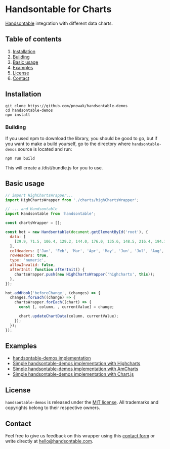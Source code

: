 # Handsontable for Charts

[Handsontable](https://github.com/handsontable/handsontable) integration with different data charts.

## Table of contents
1. [Installation](#installation)
2. [Building](#building)
3. [Basic usage](#basic-usage)
4. [Examples](#examples)
5. [License](#license)
6. [Contact](#contact)

## Installation

```
git clone https://github.com/pnowak/handsontable-demos
cd handsontable-demos
npm install
```

### Building

If you used npm to download the library, you should be good to go, but if you want to make a build yourself, go to the directory where `handsontable-demos` source is located and run:

```
npm run build
```

This will create a /dist/bundle.js for you to use.

## Basic usage

```js
// import HighChartsWrapper...
import HighChartsWrapper from './charts/highChartsWrapper';

// ... and Handsontable
import Handsontable from 'handsontable';

const chartsWrapper = [];

const hot = new Handsontable(document.getElementById('root'), {
  data: [
    [29.9, 71.5, 106.4, 129.2, 144.0, 176.0, 135.6, 148.5, 216.4, 194.1, 95.6, 54.4],
  ],
  colHeaders: ['Jan', 'Feb', 'Mar', 'Apr', 'May', 'Jun', 'Jul', 'Aug', 'Sep', 'Oct', 'Nov', 'Dec'],
  rowHeaders: true,
  type: 'numeric',
  allowInvalid: false,
  afterInit: function afterInit() {
    chartsWrapper.push(new HighChartsWrapper('highcharts', this));
  },
});

hot.addHook('beforeChange', (changes) => {
  changes.forEach((change) => {
    chartsWrapper.forEach((chart) => {
      const [, column, , currentValue] = change;

      chart.updateChartData(column, currentValue);
    });
  });
});

```

## Examples
- [handsontable-demos implementation](https://codepen.io/handsoncode/pen/PKgpaJ?editors=1010)
- [Simple handsontable-demos implementation with Highcharts](https://codepen.io/handsoncode/pen/prBejL?editors=1010)
- [Simple handsontable-demos implementation with AmCharts](https://codepen.io/handsoncode/pen/yorXbb?editors=1010)
- [Simple handsontable-demos implementation with Chart.js](https://codepen.io/handsoncode/pen/dVbGKw)



## License
`handsontable-demos` is released under the [MIT license](https://github.com/handsontable/andsontable-demos/blob/master/LICENSE).
All trademarks and copyrights belong to their respective owners.

## Contact
Feel free to give us feedback on this wrapper using this [contact form](https://handsontable.com/contact.html) or write directly at hello@handsontable.com.